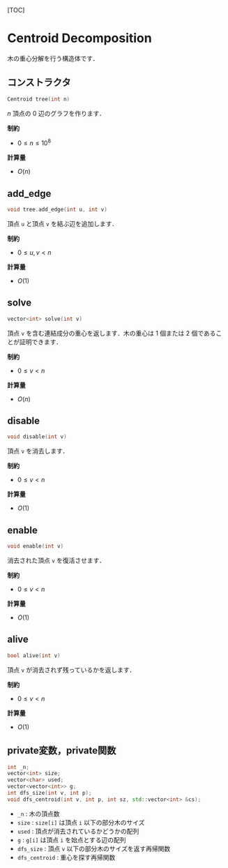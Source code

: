 [TOC]

# Centroid Decomposition

木の重心分解を行う構造体です．

## コンストラクタ

```cpp
Centroid tree(int n)
```

$n$ 頂点の $0$ 辺のグラフを作ります．

**制約**

- $0 \leq n \leq 10^8$

**計算量**

- $O(n)$

## add_edge

```cpp
void tree.add_edge(int u, int v)
```

頂点 `u` と頂点 `v` を結ぶ辺を追加します．

**制約**

- $0 \leq u, v \lt n$

**計算量**

- $O(1)$

## solve

```cpp
vector<int> solve(int v)
```

頂点 `v` を含む連結成分の重心を返します．木の重心は $1$ 個または $2$ 個であることが証明できます．

**制約**

- $0 \leq v \lt n$

**計算量**

- $O(n)$

## disable

```cpp
void disable(int v)
```

頂点 `v` を消去します．

**制約**

- $0 \leq v \lt n$

**計算量**

- $O(1)$

## enable

```cpp
void enable(int v)
```

消去された頂点 `v` を復活させます．

**制約**

- $0 \leq v \lt n$

**計算量**

- $O(1)$

## alive

```cpp
bool alive(int v)
```

頂点 `v` が消去されず残っているかを返します．

**制約**

- $0 \leq v \lt n$

**計算量**

- $O(1)$

## private変数，private関数

```cpp
int _n;
vector<int> size;
vector<char> used;
vector<vector<int>> g;
int dfs_size(int v, int p);
void dfs_centroid(int v, int p, int sz, std::vector<int> &cs);
```

- `_n` : 木の頂点数
- `size` : `size[i]` は頂点 `i` 以下の部分木のサイズ
- `used` : 頂点が消去されているかどうかの配列
- `g` : `g[i]` は頂点 `i` を始点とする辺の配列
- `dfs_size` : 頂点 `v` 以下の部分木のサイズを返す再帰関数
- `dfs_centroid` : 重心を探す再帰関数
